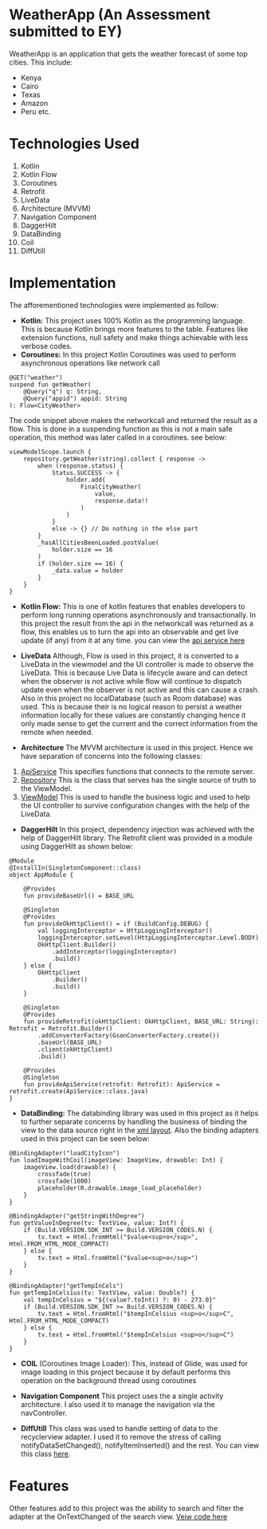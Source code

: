 # WeatherApp (An Assessment submitted to EY)
WeatherApp is an application that gets the weather forecast of some top cities. This include:
* Kenya
* Cairo
* Texas
* Amazon
* Peru etc.

# Technologies Used
1. Kotlin
2. Kotlin Flow
3. Coroutines
4. Retrofit
5. LiveData
6. Architecture (MVVM)
7. Navigation Component
8. DaggerHilt
9. DataBinding
10. Coil
11. DiffUtill

# Implementation
The afforementioned technologies were implemented as follow:
- **Kotlin:** 
This project uses 100% Kotlin as the programming language. This is because Kotlin brings more features to the table. Features like extension functions, null safety and make things achievable with less verbose codes.
- **Coroutines:**
In this project Kotlin Coroutines was used to perform asynchronous operations like network call
```
@GET("weather")
suspend fun getWeather(
    @Query("q") q: String,
    @Query("appid") appid: String
): Flow<CityWeather>    
```

The code snippet above makes the networkcall and returned the result as a flow. This is done in a suspending function as this is not a main safe operation, this method was later called in a coroutines. see below: 
```
viewModelScope.launch {
    repository.getWeather(string).collect { response ->
        when (response.status) {
            Status.SUCCESS -> {
                holder.add(
                    FinalCityWeather(
                        value,
                        response.data!!
                    )
                )
            }
            else -> {} // Do nothing in the else part
        }
        _hasAllCitiesBeenLoaded.postValue(
            holder.size == 16
        )
        if (holder.size == 16) {
            _data.value = holder
        }
    }
}
```

- **Kotlin Flow:**
This is one of kotlin features that enables developers to perform long running operations asynchronously and transactionally.
In this project the result from the api in the networkcall was returned as a flow, this enables us to turn the api into an observable and get live update (if any) from it at any time. you can view the [api service here](app/src/main/java/com/example/ey/api/ApiService.kt)

- **LiveData** 
Although, Flow is used in this project, it is converted to a LiveData in the viewmodel and the UI controller is made to observe the LiveData. This is because Live
Data is lifecycle aware and can detect when the observer is not active while flow will continue to dispatch update even when the observer is not active and this can cause a crash. Also in this project no localDatabase (such as Room database) was used. This is because their is no logical reason to persist a weather information locally for these values are constantly changing hence it only made sense to get the current and the correct information from the remote when needed.

- **Architecture**
The MVVM architecture is used in this project. Hence we have separation of concerns into the following classes: 
1. [ApiService](app/src/main/java/com/example/ey/api/ApiService.kt) This specifies functions that connects to the remote server.
2. [Repository](app/src/main/java/com/example/ey/api/Repository.kt) This is the class that serves has the single source of truth to the ViewModel.
3. [ViewModel](app/src/main/java/com/example/ey/ui/MainViewModel.kt) This is used to handle the business logic and used to help the UI controller to survive configuration changes with the help of the LiveData.

- **DaggerHilt** 
In this project, dependency injection was achieved with the help of DaggerHilt library. The Retrofit client was provided in a module using DaggerHilt as shown below:
```
@Module
@InstallIn(SingletonComponent::class)
object AppModule {

    @Provides
    fun provideBaseUrl() = BASE_URL

    @Singleton
    @Provides
    fun provideOkHttpClient() = if (BuildConfig.DEBUG) {
        val loggingInterceptor = HttpLoggingInterceptor()
        loggingInterceptor.setLevel(HttpLoggingInterceptor.Level.BODY)
        OkHttpClient.Builder()
            .addInterceptor(loggingInterceptor)
            .build()
    } else {
        OkHttpClient
            .Builder()
            .build()
    }

    @Singleton
    @Provides
    fun provideRetrofit(okHttpClient: OkHttpClient, BASE_URL: String): Retrofit = Retrofit.Builder()
        .addConverterFactory(GsonConverterFactory.create())
        .baseUrl(BASE_URL)
        .client(okHttpClient)
        .build()

    @Provides
    @Singleton
    fun provideApiService(retrofit: Retrofit): ApiService = retrofit.create(ApiService::class.java)
}
```

- **DataBinding:** 
The databinding library was used in this project as it helps to further separate concerns by handling the business of binding the view to the data source right in the [xml layout](app/src/main/res/layout/listings_rv_item_view.xml). Also the binding adapters used in this project can be seen below: 
```
@BindingAdapter("loadCityIcon")
fun loadImageWithCoil(imageView: ImageView, drawable: Int) {
    imageView.load(drawable) {
        crossfade(true)
        crossfade(1000)
        placeholder(R.drawable.image_load_placeholder)
    }
}

@BindingAdapter("getStringWithDegree")
fun getValueInDegree(tv: TextView, value: Int?) {
    if (Build.VERSION.SDK_INT >= Build.VERSION_CODES.N) {
        tv.text = Html.fromHtml("$value<sup>o</sup>", Html.FROM_HTML_MODE_COMPACT)
    } else {
        tv.text = Html.fromHtml("$value<sup>o</sup>")
    }
}

@BindingAdapter("getTempInCels")
fun getTempInCelsius(tv: TextView, value: Double?) {
    val tempInCelsius = "${(value?.toInt() ?: 0) - 273.0}"
    if (Build.VERSION.SDK_INT >= Build.VERSION_CODES.N) {
        tv.text = Html.fromHtml("$tempInCelsius <sup>o</sup>C", Html.FROM_HTML_MODE_COMPACT)
    } else {
        tv.text = Html.fromHtml("$tempInCelsius <sup>o</sup>C")
    }
}
```

- **COIL** (Coroutines Image Loader): 
This, instead of Glide, was used for image loading in this project because it by default performs this operation on the background thread using coroutines

- **Navigation Component** This project uses the a single activity architecture. I also used it to manage the navigation via the navController.

- **DiffUtill** This class was used to handle setting of data to the recyclerview adapter. I used it to remove the stress of calling notifyDataSetChanged(), notifyItemInserted() and the rest. You can view this class [here](app/src/main/java/com/example/ey/ui/recyclerView/recyclerViewDiffUtil.kt).

# Features
Other features add to this project was the ability to search and filter the adapter at the OnTextChanged of the search view. [Veiw code here](app/src/main/java/com/example/ey/ui/fragments/listingScreen.kt)


